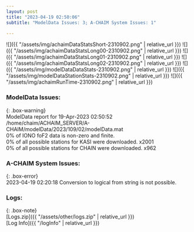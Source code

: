 ```yaml
---
layout: post
title: "2023-04-19 02:50:06"
subtitle: "ModelData Issues: 3; A-CHAIM System Issues: 1"

---
```


![]({{ "/assets/img/achaimDataStatsShort-2310902.png" | relative_url }})
![]({{ "/assets/img/achaimDataStatsLong00-2310902.png" | relative_url }})
![]({{ "/assets/img/achaimDataStatsLong01-2310902.png" | relative_url }})
![]({{ "/assets/img/achaimDataStatsLong02-2310902.png" | relative_url }})
![]({{ "/assets/img/modelDataDataStats-2310902.png" | relative_url }})
![]({{ "/assets/img/modelDataStationStats-2310902.png" | relative_url }})
![]({{ "/assets/img/achaimRunTime-2310902.png" | relative_url }})


### ModelData Issues:  
  
{: .box-warning}  
 ModelData report for 19-Apr-2023 02:50:52   
 /home/chaim/ACHAIM_SERVER/A-CHAIM/modelData/2023/109/02/modelData.mat   
 0% of IONO foF2 data is non-zero and finite.   
 0% of all possible stations for KASI were downloaded. x2001   
 0% of all possible stations for CHAIN were downloaded. x962   
  
### A-CHAIM System Issues:  
  
{: .box-error}  
2023-04-19 02:20:18 Conversion to logical from string is not possible.  

### Logs:  
  
{: .box-note}  
[Logs.zip]({{ "/assets/other/logs.zip" | relative_url }})  
[Log Info]({{ "/logInfo" | relative_url }})  
